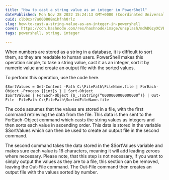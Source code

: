 ```yaml
---
title: "How to cast a string value as an integer in PowerShell"
datePublished: Mon Nov 28 2022 15:24:13 GMT+0000 (Coordinated Universal Time)
cuid: clb0xxr7u000808mihfnh0rlz
slug: how-to-cast-a-string-value-as-an-integer-in-powershell
cover: https://cdn.hashnode.com/res/hashnode/image/unsplash/mdADGzyXCVE/upload/v1669649032805/ZdFOaWCKF.jpeg
tags: powershell, string, integer

---
```


When numbers are stored as a string in a database, it is difficult to sort them, so they are readable to human users. PowerShell makes this operation simple, to take a string value, cast it as an integer, sort it by numeric value and create an output file with the sorted values.

To perform this operation, use the code here.

```
$SortValues = Get-Content -Path C:\FilePath\FileName.file | ForEach-Object -Process {[int]$_} | Sort-Object
$SortValues | ForEach-Object {$_.ToString(“0000000000000000”)} | Out-File -FilePath C:\FilePath\SortedFileName.file
``` 
The code assumes that the values are stored in a file, with the first command retrieving the data from the file. This data is then sent to the ForEach-Object command which casts the string values as integers and then sorts each value in ascending order. This data is stored in the variable $SortValues which can then be used to create an output file in the second command.

The second command takes the data stored in the $SortValues variable and makes sure each value is 16 characters, meaning it will add leading zeroes where necessary. Please note, that this step is not necessary, if you want to simply output the values as they are to a file, this section can be removed, leaving the Out-File command. The Out-File command then creates an output file with the values sorted by number. 
